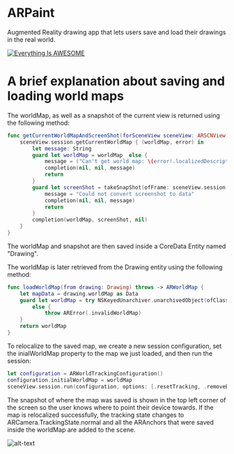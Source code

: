 # ARPaint

Augmented Reality drawing app that lets users save and load their drawings in the real world.

[![Everything Is AWESOME](https://i.imgur.com/gZzeB3s.png)](https://www.youtube.com/watch?v=OZCFj-rOpYw "AR Paint")

# A brief explanation about saving and loading world maps

The worldMap, as well as a snapshot of the current view is returned using the following method:

``` swift
func getCurrentWorldMapAndScreenShot(forSceneView sceneView: ARSCNView, completion: @escaping (_ wordlMap: ARWorldMap?, _ screenShot: NSData?, _ errorMessage: String?) -> Void) {
    sceneView.session.getCurrentWorldMap { (worldMap, error) in
        let message: String
        guard let worldMap = worldMap  else {
            message = ("Can't get world map: \(error!.localizedDescription)")
            completion(nil, nil, message)
            return
        }
        guard let screenShot = takeSnapShot(ofFrame: sceneView.session.currentFrame) as NSData? else {
            message = "Could not convert screenshot to data"
            completion(nil, nil, message)
            return
        }
        completion(worldMap, screenShot, nil)
    }
}
```

The worldMap and snapshot are then saved inside a CoreData Entity named "Drawing".

The worldMap is later retrieved from the Drawing entity using the following method:

``` swift
func loadWorldMap(from drawing: Drawing) throws -> ARWorldMap {
    let mapData = drawing.worldMap as Data
    guard let worldMap = try NSKeyedUnarchiver.unarchivedObject(ofClass: ARWorldMap.self, from: mapData)
        else {
            throw ARError(.invalidWorldMap)
    }
    return worldMap
}
```

To relocalize to the saved map, we create a new session configuration, set the inialWorldMap property to the map we just loaded, and then run the session:

``` swift
let configuration = ARWorldTrackingConfiguration()
configuration.initialWorldMap = worldMap
sceneView.session.run(configuration, options: [.resetTracking, .removeExistingAnchors])
```

The snapshot of where the map was saved is shown in the top left corner of the screen so the user knows where to point their device towards. If the map is relocalized successfully, the tracking state changes to ARCamera.TrackingState.normal and all the ARAnchors that were saved inside the worldMap are added to the scene. 

![alt-text](https://github.com/kkorouei/ARPaint/blob/22d88d063bcf5f494fbdffe6193edb9dda7c4b5a/load.gif)

